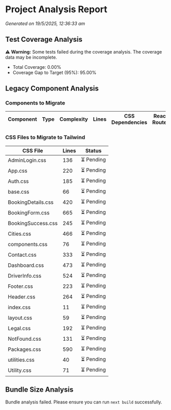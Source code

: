 # Project Analysis Report

_Generated on 19/5/2025, 12:36:33 am_

## Test Coverage Analysis

⚠️ **Warning:** Some tests failed during the coverage analysis. The coverage data may be incomplete.

- Total Coverage: 0.00%
- Coverage Gap to Target (95%): 95.00%

## Legacy Component Analysis

### Components to Migrate

| Component | Type | Complexity | Lines | CSS Dependencies | React Router | Status |
|-----------|------|------------|-------|-----------------|--------------|--------|

### CSS Files to Migrate to Tailwind

| CSS File | Lines | Status |
|----------|-------|--------|
| AdminLogin.css | 136 | ⏳ Pending |
| App.css | 220 | ⏳ Pending |
| Auth.css | 185 | ⏳ Pending |
| base.css | 66 | ⏳ Pending |
| BookingDetails.css | 420 | ⏳ Pending |
| BookingForm.css | 665 | ⏳ Pending |
| BookingSuccess.css | 245 | ⏳ Pending |
| Cities.css | 466 | ⏳ Pending |
| components.css | 76 | ⏳ Pending |
| Contact.css | 333 | ⏳ Pending |
| Dashboard.css | 473 | ⏳ Pending |
| DriverInfo.css | 524 | ⏳ Pending |
| Footer.css | 223 | ⏳ Pending |
| Header.css | 264 | ⏳ Pending |
| index.css | 11 | ⏳ Pending |
| layout.css | 59 | ⏳ Pending |
| Legal.css | 192 | ⏳ Pending |
| NotFound.css | 131 | ⏳ Pending |
| Packages.css | 590 | ⏳ Pending |
| utilities.css | 40 | ⏳ Pending |
| Utility.css | 71 | ⏳ Pending |

## Bundle Size Analysis

Bundle analysis failed. Please ensure you can run `next build` successfully.
